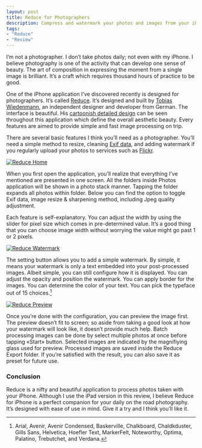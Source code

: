 ```yaml
---
layout: post
title: Reduce for Photographers
description: Compress and watermark your photos and images from your iPad and iPhone.
tags:
- "Reduce"
- "Review"
---
```

I’m not a photographer. I don’t take photos daily; not even with my iPhone. I believe photography is one of the activity that can develop one sense of beauty. The art of composition in expressing the moment from a single image is brilliant. It’s a craft which requires thousand hours of practice to be good.

<!--more-->

One of the iPhone application I’ve discovered recently is designed for photographers.  It’s called [Reduce][2795-001]. It’s designed and built by [Tobias Wiedenmann][2795-002], an independent designer and developer from German. The interface is beautiful. His [cartoonish detailed design][2795-003] can be seen throughout this application which define the overall aesthetic beauty. Every features are aimed to provide simple and fast image processing on trip.


[2795-001]: https://itunes.apple.com/us/app/reduce-batch-resize-images/id580474806?mt=8&uo=4&at=11ld6n&ct=reduce+for+ios "Reduce - Batch Resize Images and Photos for iPhone & iPad"
[2795-002]: https://twitter.com/Thyraz "Tobias Wiedenmann (Thyraz) on Twitter"
[2795-003]: http://dribbble.com/Thyraz "Dribbble - Tobias Wiedenmann"

There are several basic features I think you’ll need as a photographer. You’ll need a simple method to resize, cleaning [Exif data][2619-001], and adding watermark if you regularly upload your photos to services such as [Flickr][2619-002].

[2619-001]: http://en.wikipedia.org/wiki/Exchangeable_image_file_format "Exchangeable image file format - Wikipedia, the free encyclopedia"
[2619-002]: https://www.flickr.com/ "Welcome to Flickr - Photo Sharing"

[ ![Reduce Home][img1] ](http://images.sayzlim.net/2012/12/reduce_home.jpg "Reduce Home")

[img1]: http://images.sayzlim.net/2012/12/reduce_home.jpg "Reduce Home"

When you first open the application, you’ll realize that everything I’ve mentioned are presented in one screen. All the folders inside Photos application will be shown in a photo stack manner. Tapping the folder expands all photos within folder. Below you can find the option to toggle Exif data, image resize &amp; sharpening method, including Jpeg quality adjustment.

Each feature is self-explanatory. You can adjust the width by using the slider for pixel size which comes in pre-determined value. It’s a good thing that you can choose image width without worrying the value might go past 1 or 2 pixels.

[ ![Reduce Watermark][img2] ](http://images.sayzlim.net/2012/12/reduce_watermark.jpg "Reduce Watermark")

[img2]: http://images.sayzlim.net/2012/12/reduce_watermark.jpg "Reduce Watermark"

The setting button allows you to add a simple watermark. By simple, it means your watermark is only a text embedded into your post-processed images. Albeit simple, you can still configure how it is displayed. You can adjust the opacity and position the watermark. You can apply border for the images. You can determine the color of your text. You can pick the typeface out of 15 choices.[^1]

[ ![Reduce Preview][img3] ](http://images.sayzlim.net/2012/12/reduce_preview.jpg "Reduce Preview")

[img3]: http://images.sayzlim.net/2012/12/reduce_preview.jpg "Reduce Preview"

Once you’re done with the configuration, you can preview the image first. The preview doesn’t fit to screen; so aside from taking a good look at how your watermark will look like, it doesn’t provide much help. Batch processing images can be done by select multiple photos at once before tapping «Start» button. Selected images are indicated by the magnifiying glass used for preview.  Processed images are saved inside the Reduce Export folder. If you’re satisfied with the result, you can also save it as preset for future use.

### Conclusion

Reduce is a nifty and beautiful application to process photos taken with your iPhone. Although I use the iPad version in this review, I believe Reduce for iPhone is a perfect companion for your daily on the road photography. It’s designed with ease of use in mind. Give it a try and I think you’ll like it.

[^1]: Arial, Avenir, Avenir Condensed, Baskerville, Chalkboard, Chaldkduster, Gills Sans, Helvetica, Hoefler Text, MarkerFelt, Noteworthy, Optima, Palatino, Trebutchet, and Verdana.
